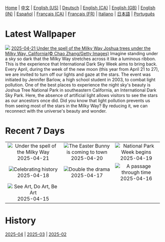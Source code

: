 [Home](../README.md) | [中文](zh-CN.md) | [English (US)](en-US.md) | [Deutsch](de-DE.md) | [English (CA)](en-CA.md) | [English (GB)](en-GB.md) | [English (IN)](en-IN.md) | [Español](es-ES.md) | [Français (CA)](fr-CA.md) | [Français (FR)](fr-FR.md) | [Italiano](it-IT.md) | [日本語](ja-JP.md) | [Português](pt-BR.md)

# Latest Wallpaper
![](https://www.bing.com/th?id=OHR.JoshuaStars_EN-US2563220033_UHD.jpg)
[2025-04-21 Under the spell of the Milky Way Joshua trees under the Milky Way, California(© Chao Zhang/Getty Images)](https://www.bing.com/th?id=OHR.JoshuaStars_EN-US2563220033_UHD.jpg)
Imagine standing under a sky so dark that the Milky Way stretches across it like a luminous ribbon. This is the experience that International Dark Sky Week aims to bring back. Every April, during the week of the new moon (this year from April 21 to 27), we are invited to turn off our lights and gaze at the stars. The event was initiated by Jennifer Barlow, a high school student in 2003, to combat light pollution. One of the best places to experience the night sky's beauty is Joshua Tree National Park in southeastern California, an International Dark Sky Park. Here, the absence of artificial light allows visitors to see the stars as our ancestors once did. Did you know that light pollution prevents us from seeing most of the stars in the Milky Way? By reducing it, we can reconnect with the universe's beauty and wonder.

# Recent 7 Days
|  |  |  |
|:---:|:---:|:---:|
| ![](https://www.bing.com/th?id=OHR.JoshuaStars_EN-US2563220033_400x240.jpg "Under the spell of the Milky Way") 2025-04-21 | ![](https://www.bing.com/th?id=OHR.BunnyLove_EN-US2535495337_400x240.jpg "The Easter Bunny is coming to town") 2025-04-20 | ![](https://www.bing.com/th?id=OHR.ZionValley_EN-US2520458606_400x240.jpg "National Park Week begins") 2025-04-19 |
| ![](https://www.bing.com/th?id=OHR.GoremeTurkey_EN-US1897945450_400x240.jpg "Celebrating history") 2025-04-18 | ![](https://www.bing.com/th?id=OHR.EcuadorBird_EN-US1037921621_400x240.jpg "Double the drama") 2025-04-17 | ![](https://www.bing.com/th?id=OHR.KachinaBridge_EN-US1000475196_400x240.jpg "A passage through time") 2025-04-16 |
| ![](https://www.bing.com/th?id=OHR.BeachArt_EN-US0911239616_400x240.jpg "See Art, Do Art, Be Art") 2025-04-15 |  |  |

# History
[2025-04](../archives/wallpaper/en-US/w_2025_04.md) | [2025-03](../archives/wallpaper/en-US/w_2025_03.md) | [2025-02](../archives/wallpaper/en-US/w_2025_02.md)
